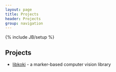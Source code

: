 ```yaml
---
layout: page
title: Projects
header: Projects
group: navigation
---
```

{% include JB/setup %}


Projects
--------

 * [libkoki](/projects/libkoki/) - a marker-based computer vision library